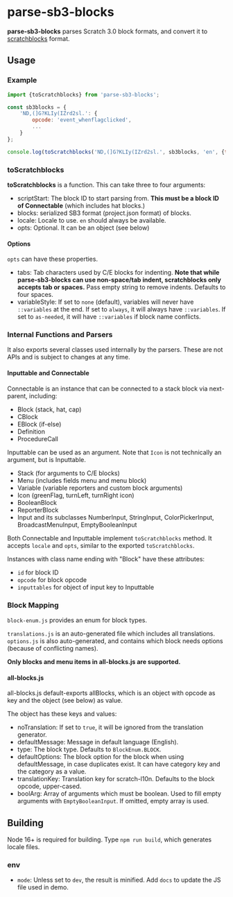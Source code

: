 # parse-sb3-blocks
**parse-sb3-blocks** parses Scratch 3.0 block formats, and convert it to [scratchblocks](https://github.com/scratchblocks/scratchblocks) format.

## Usage
### Example
```js
import {toScratchblocks} from 'parse-sb3-blocks';

const sb3blocks = {
    'ND,(]G?KLIy(IZrd2sl.': {
        opcode: 'event_whenflagclicked',
        ...
    }
};

console.log(toScratchblocks('ND,(]G?KLIy(IZrd2sl.', sb3blocks, 'en', {tabs: ' '.repeat(4)}));
```

### toScratchblocks
**toScratchblocks** is a function. This can take three to four arguments:

- scriptStart: The block ID to start parsing from. **This must be a block ID of Connectable** (which includes hat blocks.)
- blocks: serialized SB3 format (project.json format) of blocks.
- locale: Locale to use. `en` should always be available.
- opts: Optional. It can be an object (see below)

#### Options
`opts` can have these properties.

- tabs: Tab characters used by C/E blocks for indenting. **Note that while parse-sb3-blocks can use non-space/tab indent, scratchblocks only accepts tab or spaces.** Pass empty string to remove indents. Defaults to four spaces.
- variableStyle: If set to `none` (default), variables will never have `::variables` at the end. If set to `always`, it will always have `::variables`. If set to `as-needed`, it will have `::variables` if block name conflicts.

### Internal Functions and Parsers
It also exports several classes used internally by the parsers. These are not APIs and is subject to changes at any time.

#### Inputtable and Connectable
Connectable is an instance that can be connected to a stack block via next-parent, including:
- Block (stack, hat, cap)
- CBlock
- EBlock (if-else)
- Definition
- ProcedureCall

Inputtable can be used as an argument. Note that `Icon` is not technically an argument, but is Inputtable.
- Stack (for arguments to C/E blocks)
- Menu (includes fields menu and menu block)
- Variable (variable reporters and custom block arguments)
- Icon (greenFlag, turnLeft, turnRight icon)
- BooleanBlock
- ReporterBlock
- Input and its subclasses NumberInput, StringInput, ColorPickerInput, BroadcastMenuInput, EmptyBooleanInput

Both Connectable and Inputtable implement `toScratchblocks` method. It accepts `locale` and `opts`, similar to the exported `toScratchblocks`.

Instances with class name ending with "Block" have these attributes:
- `id` for block ID
- `opcode` for block opcode
- `inputtables` for object of input key to Inputtable

### Block Mapping
`block-enum.js` provides an enum for block types.

`translations.js` is an auto-generated file which includes all translations. `options.js` is also auto-generated, and contains which block needs options (because of conflicting names).

**Only blocks and menu items in all-blocks.js are supported.**

#### all-blocks.js
all-blocks.js default-exports allBlocks, which is an object with opcode as key and the object (see below) as value.

The object has these keys and values:
- noTranslation: If set to `true`, it will be ignored from the translation generator.
- defaultMessage: Message in default language (English).
- type: The block type. Defaults to `BlockEnum.BLOCK`.
- defaultOptions: The block option for the block when using defaultMessage, in case duplicates exist. It can have category key and the category as a value.
- translationKey: Translation key for scratch-l10n. Defaults to the block opcode, upper-cased.
- boolArg: Array of arguments which must be boolean. Used to fill empty arguments with `EmptyBooleanInput`. If omitted, empty array is used.

## Building
Node 16+ is required for building. Type `npm run build`, which generates locale files.

### env
- `mode`: Unless set to `dev`, the result is minified. Add `docs` to update the JS file used in demo.
